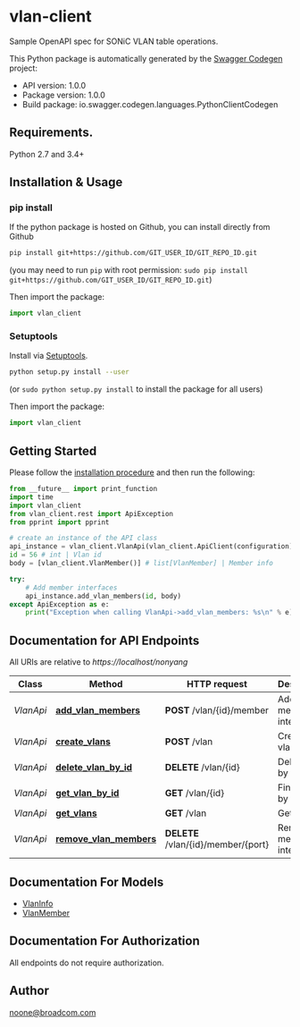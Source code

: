 # vlan-client
Sample OpenAPI spec for SONiC VLAN table operations.

This Python package is automatically generated by the [Swagger Codegen](https://github.com/swagger-api/swagger-codegen) project:

- API version: 1.0.0
- Package version: 1.0.0
- Build package: io.swagger.codegen.languages.PythonClientCodegen

## Requirements.

Python 2.7 and 3.4+

## Installation & Usage
### pip install

If the python package is hosted on Github, you can install directly from Github

```sh
pip install git+https://github.com/GIT_USER_ID/GIT_REPO_ID.git
```
(you may need to run `pip` with root permission: `sudo pip install git+https://github.com/GIT_USER_ID/GIT_REPO_ID.git`)

Then import the package:
```python
import vlan_client 
```

### Setuptools

Install via [Setuptools](http://pypi.python.org/pypi/setuptools).

```sh
python setup.py install --user
```
(or `sudo python setup.py install` to install the package for all users)

Then import the package:
```python
import vlan_client
```

## Getting Started

Please follow the [installation procedure](#installation--usage) and then run the following:

```python
from __future__ import print_function
import time
import vlan_client
from vlan_client.rest import ApiException
from pprint import pprint

# create an instance of the API class
api_instance = vlan_client.VlanApi(vlan_client.ApiClient(configuration))
id = 56 # int | Vlan id
body = [vlan_client.VlanMember()] # list[VlanMember] | Member info

try:
    # Add member interfaces
    api_instance.add_vlan_members(id, body)
except ApiException as e:
    print("Exception when calling VlanApi->add_vlan_members: %s\n" % e)

```

## Documentation for API Endpoints

All URIs are relative to *https://localhost/nonyang*

Class | Method | HTTP request | Description
------------ | ------------- | ------------- | -------------
*VlanApi* | [**add_vlan_members**](docs/VlanApi.md#add_vlan_members) | **POST** /vlan/{id}/member | Add member interfaces
*VlanApi* | [**create_vlans**](docs/VlanApi.md#create_vlans) | **POST** /vlan | Create vlans
*VlanApi* | [**delete_vlan_by_id**](docs/VlanApi.md#delete_vlan_by_id) | **DELETE** /vlan/{id} | Delete vlan by id
*VlanApi* | [**get_vlan_by_id**](docs/VlanApi.md#get_vlan_by_id) | **GET** /vlan/{id} | Finds vlan by id
*VlanApi* | [**get_vlans**](docs/VlanApi.md#get_vlans) | **GET** /vlan | Get all vlan
*VlanApi* | [**remove_vlan_members**](docs/VlanApi.md#remove_vlan_members) | **DELETE** /vlan/{id}/member/{port} | Remove member interfaces


## Documentation For Models

 - [VlanInfo](docs/VlanInfo.md)
 - [VlanMember](docs/VlanMember.md)


## Documentation For Authorization

 All endpoints do not require authorization.


## Author

noone@broadcom.com

